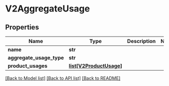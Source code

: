 # V2AggregateUsage

## Properties
Name | Type | Description | Notes
------------ | ------------- | ------------- | -------------
**name** | **str** |  | 
**aggregate_usage_type** | **str** |  | 
**product_usages** | [**list[V2ProductUsage]**](V2ProductUsage.md) |  | 

[[Back to Model list]](../README.md#documentation-for-models) [[Back to API list]](../README.md#documentation-for-api-endpoints) [[Back to README]](../README.md)

